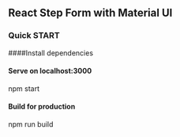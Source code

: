 ## React Step Form with Material UI
### Quick START
####Install dependencies

#### Serve on localhost:3000
npm start

#### Build for production
npm run build

